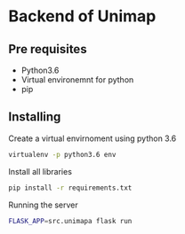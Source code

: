 # Backend of Unimap

## Pre requisites
- Python3.6
- Virtual environemnt for python
- pip

## Installing

Create a virtual envirnoment using python 3.6
``` bash
virtualenv -p python3.6 env
```

Install all libraries
``` bash
pip install -r requirements.txt
```

Running the server
``` bash
FLASK_APP=src.unimapa flask run
```